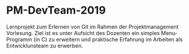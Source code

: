 # PM-DevTeam-2019
Lernprojekt zum Erlernen von Git im Rahmen der Projektmanagement Vorlesung. Ziel ist es unter Aufsicht des Dozenten ein simples Menu-Programm (in C) zu erweitern und praktische Erfahrung im Arbeiten als Entwicklunsteam zu erwerben.
